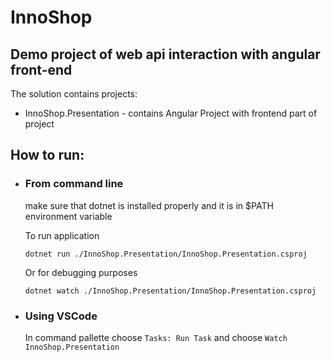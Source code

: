 # InnoShop

## Demo project of web api interaction with angular front-end

The solution contains projects:
* InnoShop.Presentation - contains Angular Project with frontend part of project

## How to run:
* ### From command line

  make sure that dotnet is installed properly and it is in $PATH environment variable

  To run application
  ```shell
  dotnet run ./InnoShop.Presentation/InnoShop.Presentation.csproj
  ```
  
  Or for debugging purposes
  ```shell
  dotnet watch ./InnoShop.Presentation/InnoShop.Presentation.csproj
  ```

* ### Using VSCode

  In command pallette choose `Tasks: Run Task` and choose `Watch InnoShop.Presentation`